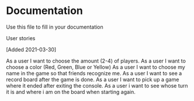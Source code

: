 # Documentation

Use this file to fill in your documentation

User stories

[Added 2021-03-30]

As a user I want to choose the amount (2-4) of players.
As a user I want to choose a color (Red, Green, Blue or Yellow)
As a user I want to choose my name in the game so that friends recognize me.
As a user I want to see a record board after the game is done.
As a user I want to pick up a game where it ended after exiting the console. As a user i want to see whose turn it is and where i am on the board when starting again.